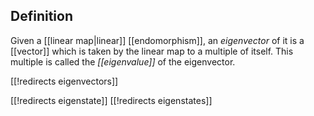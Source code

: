 
## Definition

Given a [[linear map|linear]] [[endomorphism]], an _eigenvector_ of it is a [[vector]] which is taken by the linear map to a multiple of itself. This multiple is called the _[[eigenvalue]]_ of the eigenvector.


[[!redirects eigenvectors]]

[[!redirects eigenstate]]
[[!redirects eigenstates]]